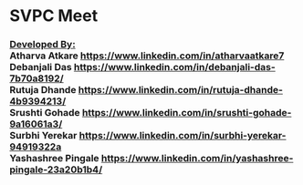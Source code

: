 # SVPC Meet

<h3><u>Developed By:</u><br>
Atharva Atkare <a href="https://www.linkedin.com/in/atharvaatkare7" target="_blank">https://www.linkedin.com/in/atharvaatkare7</a><br>
Debanjali Das <a href="https://www.linkedin.com/in/debanjali-das-7b70a8192/" target="_blank">https://www.linkedin.com/in/debanjali-das-7b70a8192/</a><br>
Rutuja Dhande <a href="https://www.linkedin.com/in/rutuja-dhande-4b9394213/" target="_blank">https://www.linkedin.com/in/rutuja-dhande-4b9394213/</a><br>
Srushti Gohade <a href="https://www.linkedin.com/in/srushti-gohade-9a16061a3/" target="_blank">https://www.linkedin.com/in/srushti-gohade-9a16061a3/</a><br>
Surbhi Yerekar <a href="https://www.linkedin.com/in/surbhi-yerekar-94919322a" target="_blank">https://www.linkedin.com/in/surbhi-yerekar-94919322a</a><br>
Yashashree Pingale <a href="https://www.linkedin.com/in/yashashree-pingale-23a20b1b4/" target="_blank">https://www.linkedin.com/in/yashashree-pingale-23a20b1b4/</a></h3>
